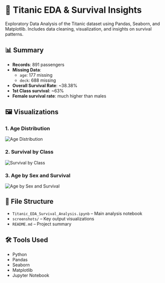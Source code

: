 # 🚢 Titanic EDA & Survival Insights

Exploratory Data Analysis of the Titanic dataset using Pandas, Seaborn, and Matplotlib. Includes data cleaning, visualization, and insights on survival patterns.

## 📊 Summary
- **Records**: 891 passengers
- **Missing Data**:
  - `age`: 177 missing
  - `deck`: 688 missing
- **Overall Survival Rate**: ~38.38%
- **1st Class survival**: ~63%
- **Female survival rate**: much higher than males

## 🖼️ Visualizations

### 1. Age Distribution  
![Age Distribution](screenshots/age_distribution.png)

### 2. Survival by Class  
![Survival by Class](screenshots/survival_by_class.png)

### 3. Age by Sex and Survival  
![Age by Sex and Survival](screenshots/age_by_sex_and_survival.png)

## 📁 File Structure
- `Titanic_EDA_Survival_Analysis.ipynb` – Main analysis notebook  
- `screenshots/` – Key output visualizations  
- `README.md` – Project summary

## 🛠️ Tools Used
- Python
- Pandas
- Seaborn
- Matplotlib
- Jupyter Notebook
